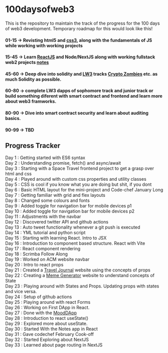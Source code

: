 # 100daysofweb3

This is the repository to maintain the track of the progress for the 100 days of web3 development. Temporary roadmap for this would look like this!

#### 01-15 -> Revisting html5 and [css3](https://developer.mozilla.org/en-US/docs/Web/CSS), along with the fundamentals of JS while working with working projects

#### 15-45 -> Learn [ReactJS](https://scrimba.com/learn/learnreact/) and Node/NextJS along with working fullstack web2 projects [notes](react-notes.md)

#### 45-60 -> Deep dive into solidity and [LW3](https://learnweb3.io/dashboard) tracks [Crypto Zombies](https://cryptozombies.io/) etc. as much Solidity as possible.

#### 60-80 -> complete LW3 dapps of sophomore track and junior track or build something diferent with smart contract and frontend and learn more about web3 framworks.

#### 80-90 -> Dive into smart contract security and learn about auditing basics.

#### 90-99 -> TBD

## Progress Tracker

Day 1 : Getting started with ES6 syntax\
Day 2 : Understanding promise, fetch() and async/await\
Day 3 : Starting with a Space Travel frontend project to get a grasp over html and css\
Day 4 : Played around with custom css properties and utility classes\
Day 5 : CSS is cool if you know what you are doing but shit, if you dont\
Day 6 : Basic HTML layout for the mini-project and Code-chef January Long\
Day 7 : Getting familiar with grid and flex layouts\
Day 8 : Changed some colours and fonts\
Day 9 : Added toggle for navigation bar for mobile devices p1\
Day 10 : Added toggle for navigation bar for mobile devices p2\
Day 11 : Adjustments with the navbar\
Day 12 : Discovered twitter API and github actions\
Day 13 : Auto tweet functionality whenever a git push is executed\
Day 14 : YML tutorial and python script\
Day 15 : Starting with learning React. Intro to JSX\
Day 16 : Introduction to component based structure. React with Vite\
Day 17 : React component rendering\
Day 18 : Scrimba Follow Along\
Day 19 : Worked on ACM website navbar\
Day 20 : Intro to react props\
Day 21 : Created a [Travel Journal](travel-journal/about.md) website using the concepts of props\
Day 22 : Creating a [Meme Generator](meme-generator/about.md) website to understand concepts of State\
Day 23 : Playing around with States and Props. Updating props with states and vice versa.\
Day 24 : Setup of github actions\
Day 25 : Playing around with react Forms\
Day 26 : Working on First DApp in React.\
Day 27 : Done with the [MoodDApp](MoodDApp/about.md)\
Day 28 : Introduction to react useState()\
Day 29 : Explored more about useState.\
Day 30 : Started With the Notes app in React\
Day 31 : Gave codechef February Cook-off\
Day 32 : Started Exploring about NextJS\
Day 33 : Learned about page routing in NextJS

